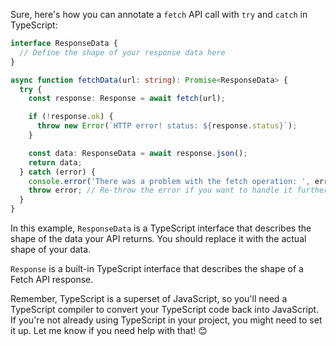 Sure, here's how you can annotate a `fetch` API call with `try` and `catch` in TypeScript:

```typescript
interface ResponseData {
  // Define the shape of your response data here
}

async function fetchData(url: string): Promise<ResponseData> {
  try {
    const response: Response = await fetch(url);

    if (!response.ok) {
      throw new Error(`HTTP error! status: ${response.status}`);
    }

    const data: ResponseData = await response.json();
    return data;
  } catch (error) {
    console.error('There was a problem with the fetch operation: ', error.message);
    throw error; // Re-throw the error if you want to handle it further up the call stack
  }
}
```

In this example, `ResponseData` is a TypeScript interface that describes the shape of the data your API returns. You should replace it with the actual shape of your data.

`Response` is a built-in TypeScript interface that describes the shape of a Fetch API response.

Remember, TypeScript is a superset of JavaScript, so you'll need a TypeScript compiler to convert your TypeScript code back into JavaScript. If you're not already using TypeScript in your project, you might need to set it up. Let me know if you need help with that! 😊
